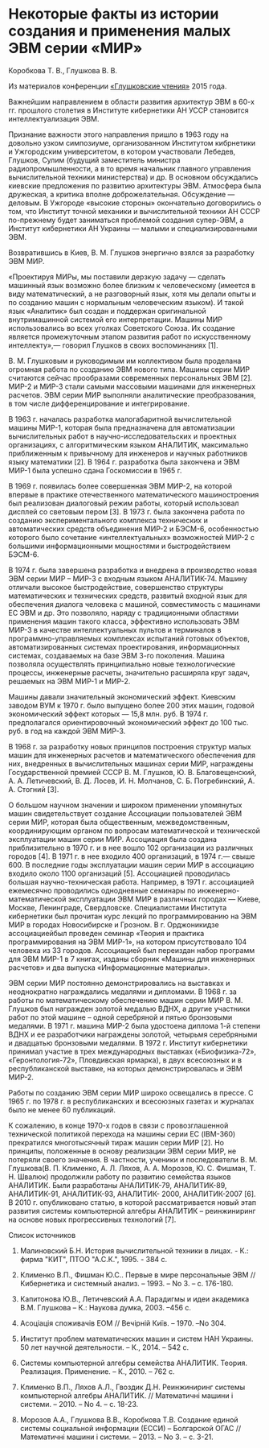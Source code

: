 # Некоторые факты из истории создания и применения малых ЭВМ серии «МИР»

Коробкова Т. В., Глушкова В. В.

Из материалов конференции [«Глушковские чтения»](../глушковские-чтения.md) 2015 года.

Важнейшим направлением в области развития архитектур ЭВМ в 60-х гг. прошлого столетия в Институте кибернетики АН УССР становится интеллектуализация ЭВМ.

Признание важности этого направления пришло в 1963 году на довольно узком симпозиуме, организованном Институтом кибрнетики и Ужгородским университетом, в котором участвовали Лебедев, Глушков, Сулим (будущий заместитель министра радиопромышленности, а в то время начальник главного управления вычислительной техники министерства) и др. В основном обсуждались киевские предложения по развитию архитектуры ЭВМ. Атмосфера была дружеская, а критика вполне доброжелательная. Обсуждение — деловым. В Ужгороде «высокие стороны» окончательно договорились о том, что Институт точной механики и вычислительной техники АН СССР по-прежнему будет заниматься проблемой создания супер-ЭВМ, а Институт кибернетики АН Украины — малыми и специализированными ЭВМ.

Возвратившись в Киев, В. М. Глушков энергично взялся за разработку ЭВМ МИР.

«Проектируя МИРы, мы поставили дерзкую задачу — сделать машинный язык возможно более близким к человеческому (имеется в виду математический, а не разговорный язык, хотя мы делали опыты и по созданию машин с нормальным человеческим языком). И такой язык «Аналитик» был создан и поддержан оригинальной внутримашинной системой его интерпретации. Машины МИР использовались во всех уголках Советского Союза. Их создание является промежуточным этапом развития работ по искусственному интеллекту»,— говорил Глушков в своих воспоминаниях [1].

В. М. Глушковым и руководимым им коллективом была проделана огромная работа по созданию ЭВМ нового типа. Машины серии МИР считаются сейчас прообразами современных персональных ЭВМ [2]. МИР-2 и МИР-3 стали самыми массовыми машинами для инженерных расчетов. ЭВМ серии МИР выполняли аналитические преобразования, в том числе дифференцирование и интегрирование.

В 1963 г. началась разработка малогабаритной вычислительной машины МИР-1, которая была предназначена для автоматизации вычислительных работ в научно-исследовательских и проектных организациях, с алгоритмическим языком АНАЛИТИК, максимально приближенным к привычному для инженеров и научных работников языку математики [2]. В 1964 г. разработка была закончена и ЭВМ МИР-1 была успешно сдана Госкомиссии в 1965 г.

В 1969 г. появилась более совершенная ЭВМ МИР-2, на которой впервые в практике отечественного математического машиностроения был реализован диалоговый режим работы, который использовал дисплей со световым пером [3]. В 1973 г. была закончена работа по созданию экспериментального комплекса технических и автоматических средств объединения МИР-2 и БЭСМ-6, особенностью которого было сочетание «интеллектуальных» возможностей МИР-2 с большими информационными мощностями и быстродействием БЭСМ-6.

В 1974 г. была завершена разработка и внедрена в производство новая ЭВМ серии МИР – МИР-3 с входным языком АНАЛИТИК-74. Машину отличали высокое быстродействие, совершенство структуры математических и технических средств, развитый входной язык для обеспечения диалога человека с машиной, совместимость с машинами ЕС ЭВМ и др. Это позволяло, наряду с традиционными областями применения машин такого класса, эффективно использовать ЭВМ МИР-3 в качестве интеллектуальных пультов и терминалов в программно-управляемых комплексах испытаний готовых объектов, автоматизированных системах проектирования, информационных системах, создаваемых на базе ЭВМ 3-го поколения. Машина позволяла осуществлять принципиально новые технологические процессы, инженерные расчеты, значительно расширяла круг задач, решаемых на ЭВМ МИР-1 и МИР-2.

Машины давали значительный экономический эффект. Киевским заводом ВУМ к 1970 г. было выпущено более 200 этих машин, годовой экономический эффект которых — 15,8 млн. руб. В 1974 г. предполагался ориентировочный экономический эффект до 100 тыс. руб. в год на каждой ЭВМ МИР-3.

В 1968 г. за разработку новых принципов построения структур малых машин для инженерных расчетов и математического обеспечения для них, внедренных в вычислительных машинах серии МИР, награждены Государственной премией СССР В. М. Глушков, Ю. В. Благовещенский, А. А. Летичевский, В. Д. Лосев, И. Н. Молчанов, С. Б. Погребинский, А. А. Стогний [3].

О большом научном значении и широком применении упомянутых машин свидетельствует создание Ассоциации пользователей ЭВМ серии МИР, которая была общественным, межведомственным, координирующим органом по вопросам математической и технической эксплуатации машин серии МИР. Ассоциация была создана приблизительно в 1970 г. и в нее вошло 102 организации из различных городов [4]. В 1971 г. в нее входило 400 организаций, в 1974 г.— свыше 600. В последние годы эксплуатации машин серии МИР в ассоциацию входило около 1100 организаций [5]. Ассоциацией проводилась большая научно-техническая работа. Например, в 1971 г. ассоциацией ежемесячно проводились однодневные семинары по инженерно-математической эксплуатации ЭВМ МИР в различных городах — Киеве, Москве, Ленинграде, Свердловске. Специалистами Института кибернетики был прочитан курс лекций по программированию на ЭВМ МИР в городах Новосибирске и Грозном. В г. Орджоникидзе ассоциациейбыл проведен семинар «Теория и практика программирования на ЭВМ МИР-1», на котором присутствовало 104 человека из 33 городов. Ассоциацией был переиздан набор программ для ЭВМ МИР-1 в 7 книгах, изданы сборник «Машины для инженерных расчетов» и два выпуска «Информационные материалы».

ЭВМ серии МИР постоянно демонстрировались на выставках и неоднократно награждались медалями и дипломами. В 1968 г. за работы по математическому обеспечению машин серии МИР В. М. Глушков был награжден золотой медалью ВДНХ, а другие участники работ по этой машине – одной серебряной и пятью бронзовыми медалями. В 1971 г. машина МИР-2 была удостоена диплома 1-й степени ВДНХ и ее разработчики награждены золотой, четырьмя серебряными и двадцатью бронзовыми медалями. В 1972 г. Институт кибернетики принимал участие в трех международных выставках («Биофизика-72», «Геронтология-72», Пловдивская ярмарка), в двух всесоюзных и в республиканской выставке, на которых демонстрировалась и ЭВМ МИР-2.

Работы по созданию ЭВМ серии МИР широко освещались в прессе. С 1965 г. по 1978 г. в республиканских и всесоюзных газетах и журналах было не менее 60 публикаций.

К сожалению, в конце 1970-х годов в связи с провозглашенной технической политикой перехода на машины серии ЕС (IВМ-360) прекратился многотысячный тираж машин серии МИР [2]. Но принципы, положенные в основу реализации ЭВМ серии МИР, не потеряли своего значения. В частности, ученики и последователи В. М. Глушкова(В. П. Клименко, А. Л. Ляхов, А. А. Морозов, Ю. С. Фишман, Т. Н. Швалюк) продолжили работу по развитию семейства языков АНАЛИТИК. Были разработаны АНАЛИТИК-79, АНАЛИТИК-89, АНАЛИТИК-91, АНАЛИТИК-93, АНАЛИТИК- 2000, АНАЛИТИК-2007 [6]. В 2010 г. опубликовано статью, в которой рассматривается новый этап развития системы компьютерной алгебры АНАЛИТИК – реинжиниринг на основе новых прогрессивных технологий [7].

Список источников

1. Малиновский Б.Н. История вычислительной техники в лицах. - К.: фирма "КИТ", ПТОО "А.С.К.", 1995. - 384 с.

2. Клименко В.П., Фишман Ю.С.. Первые в мире персональные ЭВМ // Кибернетика и системный анализ. – 1993. – No 3. – с. 176-180.

3. Капитонова Ю.В., Летичевский А.А. Парадигмы и идеи академика В.М. Глушкова – К.: Наукова думка, 2003. –456 с.

4. Асоціація споживачів ЕОМ // Вечірній Київ. – 1970. –No 304.

5. Институт проблем математических машин и систем НАН Украины. 50 лет научной деятельности. – К., 2014. – 542 с.

6. Системы компьютерной алгебры семейства АНАЛИТИК. Теория. Реализация. Применение. – К., 2010. – 762 с.

7. Клименко В.П., Ляхов А.Л., Гвоздик Д.Н. Реинжиниринг системы компьютерной алгебры АНАЛИТИК. // Математичні машини і системи. – 2010. – No 4. – с. 18-23.

8. Морозов А.А., Глушкова В.В., Коробкова Т.В. Создание единой системы социальной информации (ЕССИ) – Болгарской ОГАС // Математичні машини і системи. – 2013. – No 3. – с. 3-21.